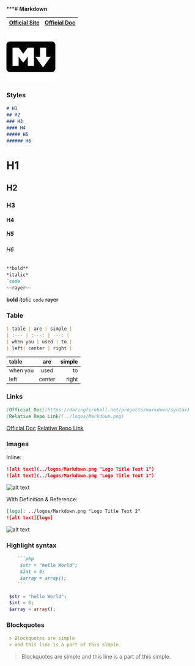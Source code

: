 ***# **Markdown**

| [Official Site ](https://daringfireball.net/projects/markdown/) | [Official Doc](https://daringfireball.net/projects/markdown/syntax) |
| :---: | :---: |

![](../logos/Markdown-v1-128x128.png)

### Styles

```markdown
# H1
## H2
### H3
#### H4
##### H5
###### H6
```
# H1
## H2
### H3
#### H4
##### H5
###### H6

```markdown
**bold**
*italic*
`code`
~~rayer~~
```
**bold**
*italic*
`code`
~~rayer~~


### Table
```markdown
| table | are | simple |
| :--- | :---: | ---: |
| when you | used | to |
| left| center | right |
```
| table | are | simple |
| :--- | :---: | ---: |
| when you | used | to |
| left| center | right |


### Links
```markdown
[Official Doc](https://daringfireball.net/projects/markdown/syntax)
[Relative Repo Link](../logos/Markdown.png)
```
[Official Doc](https://daringfireball.net/projects/markdown/syntax)
[Relative Repo Link](../logos/Markdown.png)


### Images
Inline:
```markdown
![alt text](../logos/Markdown.png "Logo Title Text 1")
![alt text](../logos/Markdown.png "Logo Title Text 1")
```
![alt text](../logos/Markdown.png "Logo Title Text 1")

With Definition & Reference:
```markdown
[logo]: ../logos/Markdown.png "Logo Title Text 2"
![alt text][logo]
```
[logo]: ../logos/Markdown.png "Logo Title Text 2"
![alt text][logo]


### Highlight syntax
```markdown
    ```php
     $str = "hello World";
     $int = 0;
     $array = array();
    ```
```
```php
 $str = "hello World";
 $int = 0;
 $array = array();
```

### Blockquotes
```Markdown
 > Blockquotes are simple
 > and this line is a part of this simple.
```
> Blockquotes are simple
> and this line is a part of this simple.
